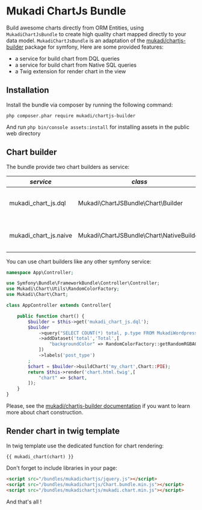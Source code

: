 Mukadi ChartJs Bundle
=================
Build awesome charts directly from ORM Entities, using `MukadiChartJsBundle` to create
high quality chart mapped directly to your data model.
`MukadiChartJsBundle` is an adaptation of the [mukadi/chartjs-builder](https://github.com/mbo2olivier/mukadi-chartjs-builder) package for symfony, Here are some provided features:

* a service for build chart from DQL queries
* a service for build chart from Native SQL queries
* a Twig extension for render chart in the view

## Installation

Install the bundle via composer by running the following command:

 `php composer.phar require mukadi/chartjs-builder`

And run `php bin/console assets:install` for installing assets in the public web directory

## Chart builder

The bundle provide two chart builders as service:

*service* | *class* | *description*
--- | --- | ---
mukadi_chart_js.dql | Mukadi\ChartJSBundle\Chart\Builder | For building chart from a DQL query
mukadi_chart_js.naive | Mukadi\ChartJSBundle\Chart\NativeBuilder | For building chart from a native SQL query

You can use chart builders like any other symfony service:

``` php
namespace App\Controller;

use Symfony\Bundle\FrameworkBundle\Controller\Controller;
use Mukadi\Chart\Utils\RandomColorFactory;
use Mukadi\Chart\Chart;

class AppController extends Controller{

    public function chart() {
        $builder = $this->get('mukadi_chart_js.dql');
        $builder
            ->query("SELECT COUNT(*) total, p.type FROM MukadiWordpressBundle:Post p GROUP BY p.type")
            ->addDataset('total','Total',[
                "backgroundColor" => RandomColorFactory::getRandomRGBAColors(6)
            ])
            ->labels('post_type')
        ;
        $chart = $builder->buildChart('my_chart',Chart::PIE);
        return $this->render('chart.html.twig',[
            "chart" => $chart,
        ]);
    }
}
```
Please, see the [mukadi/chartjs-builder documentation](https://github.com/mbo2olivier/mukadi-chartjs-builder) if you want to learn more about chart construction.

## Render chart in twig template

In twig template use the dedicated function for chart rendering:

``` jinja
{{ mukadi_chart(chart) }}
```
Don't forget to include libraries in your page:

``` html
<script src="/bundles/mukadichartjs/jquery.js"></script>
<script src="/bundles/mukadichartjs/Chart.bundle.min.js"></script>
<script src="/bundles/mukadichartjs/mukadi.chart.min.js"></script>

```
And that's all !